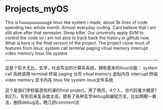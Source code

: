 # Projects_myOS
This is huuuuuuuuuuge linux like system i made, about 5k lines of code spending two whole month. Almost everyday coding.
Cant believe that i am still alive after that semester. Sleep killer. Our university apply SVM to control the code so 
i am not able to track back the history in github now. What is here is the final version of the project.
The project clone most of features from linux:
system call 
terminal 
paging 
vitual memory 
interrupt 
video memory 
linux file system

-------------------------------------------------------------------------------------
这是个巨大无比，玄学，吐血写出的计算系系统，拥有基本的linux功能：
system call 系统调用
terminal 终端
paging 分页
vitual memory 虚拟内存
interrupt 终端
video memory 显卡内存
linux file system linux文件系统

这个是我们学校最恶性的课的final project，用了俩月，4个人，总代码量大概是1到2万，写到后来复杂度太高，就有了各种玄学debug和编程方法，比如两眼一看法，删除debug法，瞎几把comment法

